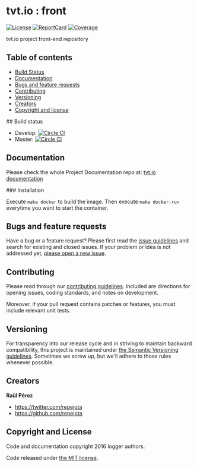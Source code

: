 # tvt.io : front

[![License][License-Image]][License-Url] [![ReportCard][ReportCard-Image]][ReportCard-Url] [![Coverage][Coverage-Image]][Coverage-Url]

tvt.io project front-end repository

## Table of contents

- [Build Status](#build-status)
- [Documentation](#documentation)
- [Bugs and feature requests](#bugs-and-feature-requests)
- [Contributing](#contributing)
- [Versioning](#versioning)
- [Creators](#creators)
- [Copyright and license](#copyright-and-license)

## Build status

* Develop: [![Circle CI](https://circleci.com/gh/tvtio/front/tree/develop.svg?style=svg)](https://circleci.com/gh/tvtio/front/tree/develop)
* Master: [![Circle CI](https://circleci.com/gh/tvtio/front/tree/master.svg?style=svg)](https://circleci.com/gh/tvtio/front/tree/master)

## Documentation

Please check the whole Project Documentation repo at:
[tvt.io documentation](https://github.com/tvtio/front)

### Installation

Execute `make docker` to build the image. Then execute `make docker-run` everytime you want to start the container.

## Bugs and feature requests

Have a bug or a feature request? Please first read the
[issue guidelines](CONTRIBUTING.md#using-the-issue-tracker)
and search for existing and closed issues. If your problem or idea is not
addressed yet,
[please open a new issue](https://github.com/tvtio/front/issues/new).

## Contributing

Please read through our [contributing guidelines](CONTRIBUTING.md). Included
are directions for opening issues, coding standards, and notes on development.

Moreover, if your pull request contains patches or features, you must include
relevant unit tests.

## Versioning

For transparency into our release cycle and in striving to maintain backward
compatibility, this project is maintained under
[the Semantic Versioning guidelines](http://semver.org/). Sometimes we screw
up, but we'll adhere to those rules whenever possible.

## Creators

**Raül Pérez**

- <https://twitter.com/repejota>
- <https://github.com/repejota>

## Copyright and License

Code and documentation copyright 2016 logger authors.

Code released under [the MIT license](LICENSE).

[License-Url]: http://opensource.org/licenses/MIT
[License-Image]: https://img.shields.io/npm/l/express.svg
[Coverage-Url]: https://coveralls.io/r/tvtio/front?branch=master
[Coverage-image]: https://img.shields.io/coveralls/tvtio/front.svg
[ReportCard-Url]: http://goreportcard.com/report/tvtio/front
[ReportCard-Image]: http://goreportcard.com/badge/tvtio/front
